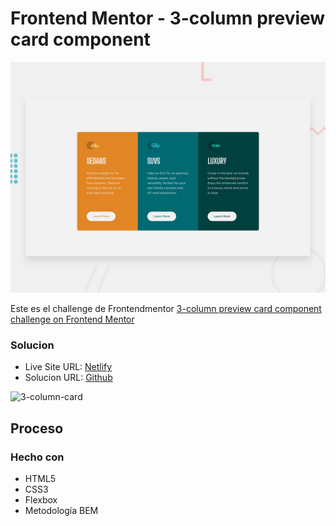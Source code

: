 # Frontend Mentor - 3-column preview card component

![Design preview for the 3-column preview card component coding challenge](./design/desktop-preview.jpg)

Este es el challenge de Frontendmentor [3-column preview card component challenge on Frontend Mentor](https://www.frontendmentor.io/challenges/3column-preview-card-component-pH92eAR2-)

### Solucion

- Live Site URL: [Netlify](https://hugoorlando-3column-card.netlify.app/)
- Solucion URL: [Github](https://github.com/hugoorlando/3-column-preview-card-component)

![3-column-card](https://github.com/hugoorlando/3-column-preview-card-component/blob/main/terminado.png)

## Proceso

### Hecho con

- HTML5
- CSS3
- Flexbox
- Metodología BEM
